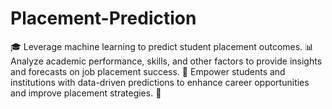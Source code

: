 # Placement-Prediction
🎓 Leverage machine learning to predict student placement outcomes. 📊 Analyze academic performance, skills, and other factors to provide insights and forecasts on job placement success. 💼 Empower students and institutions with data-driven predictions to enhance career opportunities and improve placement strategies. 🚀
